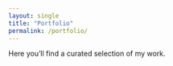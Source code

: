 ```yaml
---
layout: single
title: "Portfolio"
permalink: /portfolio/
---
```


Here you’ll find a curated selection of my work.
